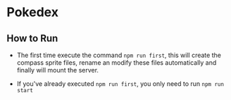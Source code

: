 # Pokedex

## How to Run

- The first time execute the command `npm run first`, this will create the compass sprite files, rename an modify these files automatically and finally will mount the server.

- If you've already executed `npm run first`, you only need to run `npm run start`
